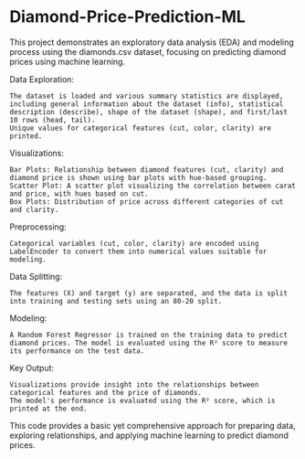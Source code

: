 # Diamond-Price-Prediction-ML
This project demonstrates an exploratory data analysis (EDA) and modeling process using the diamonds.csv dataset, focusing on predicting diamond prices using machine learning.

Data Exploration:

    The dataset is loaded and various summary statistics are displayed, including general information about the dataset (info), statistical description (describe), shape of the dataset (shape), and first/last 10 rows (head, tail).
    Unique values for categorical features (cut, color, clarity) are printed.

Visualizations:

    Bar Plots: Relationship between diamond features (cut, clarity) and diamond price is shown using bar plots with hue-based grouping.
    Scatter Plot: A scatter plot visualizing the correlation between carat and price, with hues based on cut.
    Box Plots: Distribution of price across different categories of cut and clarity.

Preprocessing:

    Categorical variables (cut, color, clarity) are encoded using LabelEncoder to convert them into numerical values suitable for modeling.

Data Splitting:

    The features (X) and target (y) are separated, and the data is split into training and testing sets using an 80-20 split.

Modeling:

    A Random Forest Regressor is trained on the training data to predict diamond prices. The model is evaluated using the R² score to measure its performance on the test data.

Key Output:

    Visualizations provide insight into the relationships between categorical features and the price of diamonds.
    The model's performance is evaluated using the R² score, which is printed at the end.

This code provides a basic yet comprehensive approach for preparing data, exploring relationships, and applying machine learning to predict diamond prices.
